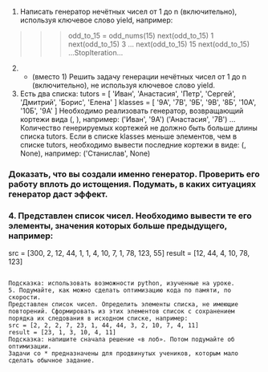1. Написать генератор нечётных чисел от 1 до n (включительно), используя ключевое слово yield, например:
>>> odd_to_15 = odd_nums(15)
>>> next(odd_to_15)
1
>>> next(odd_to_15)
3
...
>>> next(odd_to_15)
15
>>> next(odd_to_15)
...StopIteration...
2. * (вместо 1) Решить задачу генерации нечётных чисел от 1 до n (включительно), не используя ключевое слово yield.
3. Есть два списка:
tutors = [
    'Иван', 'Анастасия', 'Петр', 'Сергей', 
    'Дмитрий', 'Борис', 'Елена'
]
klasses = [
    '9А', '7В', '9Б', '9В', '8Б', '10А', '10Б', '9А'
]
Необходимо реализовать генератор, возвращающий кортежи вида (<tutor>, <klass>), например:
('Иван', '9А')
('Анастасия', '7В')
...
Количество генерируемых кортежей не должно быть больше длины списка tutors. Если в списке klasses меньше элементов, чем в списке tutors, необходимо вывести последние кортежи в виде: (<tutor>, None), например:
('Станислав', None)

### Доказать, что вы создали именно генератор. Проверить его работу вплоть до истощения. Подумать, в каких ситуациях генератор даст эффект. 

### 4. Представлен список чисел. Необходимо вывести те его элементы, значения которых больше предыдущего, например:
src = [300, 2, 12, 44, 1, 1, 4, 10, 7, 1, 78, 123, 55]
result = [12, 44, 4, 10, 78, 123]
```

Подсказка: использовать возможности python, изученные на уроке.
5. Подумайте, как можно сделать оптимизацию кода по памяти, по скорости.
Представлен список чисел. Определить элементы списка, не имеющие повторений. Сформировать из этих элементов список с сохранением порядка их следования в исходном списке, например:
src = [2, 2, 2, 7, 23, 1, 44, 44, 3, 2, 10, 7, 4, 11]
result = [23, 1, 3, 10, 4, 11]
Подсказка: напишите сначала решение «в лоб». Потом подумайте об оптимизации.
Задачи со * предназначены для продвинутых учеников, которым мало сделать обычное задание.
